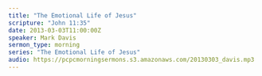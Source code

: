 ```yaml
---
title: "The Emotional Life of Jesus"
scripture: "John 11:35"
date: 2013-03-03T11:00:00Z
speaker: Mark Davis
sermon_type: morning
series: "The Emotional Life of Jesus"
audio: https://pcpcmorningsermons.s3.amazonaws.com/20130303_davis.mp3 
---
```



